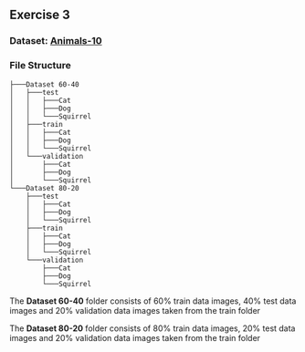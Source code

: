## Exercise 3

### Dataset: [Animals-10](https://www.kaggle.com/alessiocorrado99/animals10?select=raw-img)

### File Structure

```
├───Dataset 60-40
│   ├───test
│   │   ├───Cat
│   │   ├───Dog
│   │   └───Squirrel
│   ├───train
│   │   ├───Cat
│   │   ├───Dog
│   │   └───Squirrel
│   └───validation
│       ├───Cat
│       ├───Dog
│       └───Squirrel
└───Dataset 80-20
    ├───test
    │   ├───Cat
    │   ├───Dog
    │   └───Squirrel
    ├───train
    │   ├───Cat
    │   ├───Dog
    │   └───Squirrel
    └───validation
        ├───Cat
        ├───Dog
        └───Squirrel
```

The **Dataset 60-40** folder consists of 60% train data images, 40% test data images and 20% validation data images taken from the train folder

The **Dataset 80-20** folder consists of 80% train data images, 20% test data images and 20% validation data images taken from the train folder
